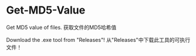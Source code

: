 # Get-MD5-Value
Get MD5 value of files. 获取文件的MD5哈希值

Download the .exe tool from "Releases"!
从"Releases"中下载此工具的可执行文件！
